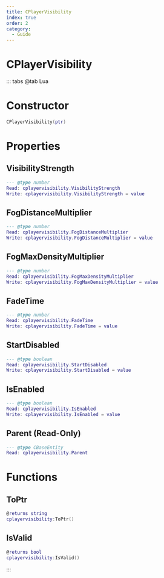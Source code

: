```yaml
---
title: CPlayerVisibility
index: true
order: 2
category:
  - Guide
---
```


# CPlayerVisibility

::: tabs
@tab Lua
# Constructor
```lua
CPlayerVisibility(ptr)
```
# Properties
## VisibilityStrength 
```lua
--- @type number
Read: cplayervisibility.VisibilityStrength
Write: cplayervisibility.VisibilityStrength = value
```
## FogDistanceMultiplier 
```lua
--- @type number
Read: cplayervisibility.FogDistanceMultiplier
Write: cplayervisibility.FogDistanceMultiplier = value
```
## FogMaxDensityMultiplier 
```lua
--- @type number
Read: cplayervisibility.FogMaxDensityMultiplier
Write: cplayervisibility.FogMaxDensityMultiplier = value
```
## FadeTime 
```lua
--- @type number
Read: cplayervisibility.FadeTime
Write: cplayervisibility.FadeTime = value
```
## StartDisabled 
```lua
--- @type boolean
Read: cplayervisibility.StartDisabled
Write: cplayervisibility.StartDisabled = value
```
## IsEnabled 
```lua
--- @type boolean
Read: cplayervisibility.IsEnabled
Write: cplayervisibility.IsEnabled = value
```
## Parent (Read-Only)
```lua
--- @type CBaseEntity
Read: cplayervisibility.Parent
```
# Functions
## ToPtr
```lua
@returns string
cplayervisibility:ToPtr()
```
## IsValid
```lua
@returns bool
cplayervisibility:IsValid()
```

:::